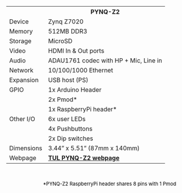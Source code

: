 <table class="boards">
  <tbody>
    <tr><th width=""></th><th width="">PYNQ-Z2</th>
    </tr><tr><td>Device</td><td>Zynq Z7020</td></tr>
    <tr><td>Memory</td><td>512MB DDR3</td></tr>
    <tr><td>Storage</td><td>MicroSD</td></tr>
    <tr><td>Video</td><td>HDMI In &amp; Out ports</td></tr>
    <tr><td>Audio</td><td>ADAU1761 codec with HP + Mic, Line in</td></tr>
    <tr><td>Network</td><td>10/100/1000 Ethernet</td></tr>
    <tr><td>Expansion</td><td>USB host (PS)</td></tr>
    <tr><td>GPIO</td><td class="nobot">1x Arduino Header</td></tr>
    <tr><td></td><td>2x Pmod*</td></tr>
    <tr><td></td><td>1x RaspberryPi header*</td></tr>
    <tr><td>Other I/O</td><td>6x user LEDs</td></tr>
    <tr><td></td><td>4x Pushbuttons</td></tr>
    <tr><td></td><td>2x Dip switches</td></tr>
    <tr><td>Dimensions</td><td>3.44” x 5.51” (87mm x 140mm)</td></tr>
    <tr><td>Webpage</td><td style="font-weight: bold; color:#006666"><a href="https://www.tulembedded.com/FPGA/ProductsPYNQ-Z2.html">TUL PYNQ-Z2 webpage</a></td></tr>
  </tbody>
</table>
<br>
<p style="font-size:small; color:black; text-align: right; padding-right: 50px">
*PYNQ-Z2 RaspberryPi header shares 8 pins with 1 Pmod
</p>
